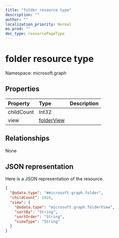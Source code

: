```yaml
---
title: "folder resource type"
description: ""
author: ""
localization_priority: Normal
ms.prod: ""
doc_type: resourcePageType
---
```


# folder resource type


Namespace: microsoft.graph



## Properties
|Property|Type|Description|
|:---|:---|:---|
|childCount|Int32||
|view|[folderView](../resources/folderview.md)||

## Relationships
None

## JSON representation
Here is a JSON representation of the resource.
<!-- {
  "blockType": "resource",
  "@odata.type": "microsoft.graph.folder"
}
-->
``` json
{
  "@odata.type": "#microsoft.graph.folder",
  "childCount": 1024,
  "view": {
    "@odata.type": "microsoft.graph.folderView",
    "sortBy": "String",
    "sortOrder": "String",
    "viewType": "String"
  }
}
```

